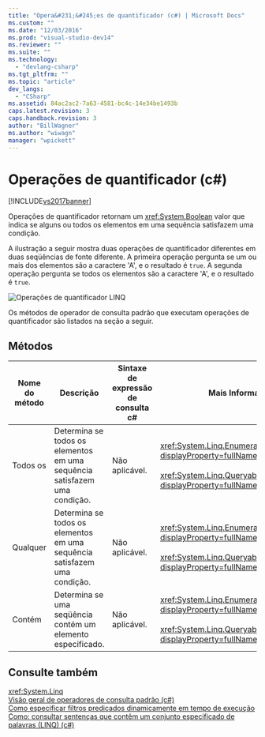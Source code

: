 ```yaml
---
title: "Opera&#231;&#245;es de quantificador (c#) | Microsoft Docs"
ms.custom: ""
ms.date: "12/03/2016"
ms.prod: "visual-studio-dev14"
ms.reviewer: ""
ms.suite: ""
ms.technology: 
  - "devlang-csharp"
ms.tgt_pltfrm: ""
ms.topic: "article"
dev_langs: 
  - "CSharp"
ms.assetid: 84ac2ac2-7a63-4581-bc4c-14e34be1493b
caps.latest.revision: 3
caps.handback.revision: 3
author: "BillWagner"
ms.author: "wiwagn"
manager: "wpickett"
---
```

# Opera&#231;&#245;es de quantificador (c#)
[!INCLUDE[vs2017banner](../../../../csharp/includes/vs2017banner.md)]

Operações de quantificador retornam um <xref:System.Boolean> valor que indica se alguns ou todos os elementos em uma sequência satisfazem uma condição.  
  
 A ilustração a seguir mostra duas operações de quantificador diferentes em duas seqüências de fonte diferente. A primeira operação pergunta se um ou mais dos elementos são a caractere 'A', e o resultado é `true`. A segunda operação pergunta se todos os elementos são a caractere 'A', e o resultado é `true`.  
  
 ![Operações de quantificador LINQ](../../../../csharp/programming-guide/concepts/linq/media/linq_quantifier.png "LINQ\_Quantifier")  
  
 Os métodos de operador de consulta padrão que executam operações de quantificador são listados na seção a seguir.  
  
## Métodos  
  
|Nome do método|Descrição|Sintaxe de expressão de consulta c\#|Mais Informações|  
|--------------------|---------------|------------------------------------------|----------------------|  
|Todos os|Determina se todos os elementos em uma sequência satisfazem uma condição.|Não aplicável.|<xref:System.Linq.Enumerable.All%2A?displayProperty=fullName><br /><br /> <xref:System.Linq.Queryable.All%2A?displayProperty=fullName>|  
|Qualquer|Determina se todos os elementos em uma sequência satisfazem uma condição.|Não aplicável.|<xref:System.Linq.Enumerable.Any%2A?displayProperty=fullName><br /><br /> <xref:System.Linq.Queryable.Any%2A?displayProperty=fullName>|  
|Contém|Determina se uma seqüência contém um elemento especificado.|Não aplicável.|<xref:System.Linq.Enumerable.Contains%2A?displayProperty=fullName><br /><br /> <xref:System.Linq.Queryable.Contains%2A?displayProperty=fullName>|  
  
## Consulte também  
 <xref:System.Linq>   
 [Visão geral de operadores de consulta padrão \(c\#\)](../../../../visual-basic/programming-guide/concepts/linq/standard-query-operators-overview.md)   
 [Como especificar filtros predicados dinamicamente em tempo de execução](../../../../csharp/programming-guide/linq-query-expressions/how-to-dynamically-specify-predicate-filters-at-runtime.md)   
 [Como: consultar sentenças que contêm um conjunto especificado de palavras \(LINQ\) \(c\#\)](../../../../csharp/programming-guide/concepts/linq/how-to-query-for-sentences-that-contain-a-specified-set-of-words-linq.md)